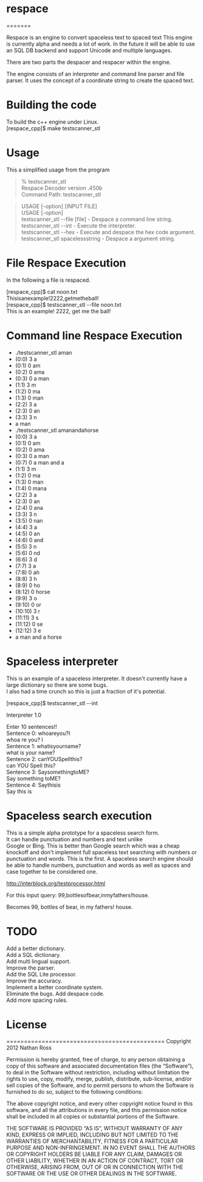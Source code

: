 ﻿# respace
=======

Respace is an engine to convert spaceless text to spaced text
This engine is currently alpha and needs a lot of work. In the future it
will be able to use an SQL DB backend and support Unicode and multiple languages.

There are two parts the despacer and respacer within the engine.

The engine consists of an interpreter and command line parser and file parser. 
It uses the concept of a coordinate string to create the spaced text.

# Building the code

To build the c++ engine under Linux.  
[respace_cpp]$ make testscanner_stl  

# Usage

This a simplified usage from the program  

> % testscanner_stl  
> Respace Decoder version .450b  
> Command Path: testscanner_stl  

> USAGE [-option] [INPUT FILE]  
> USAGE [-option]  
> testscanner_stl --file [file]     -  Despace a command line string.  
> testscanner_stl --int             -  Execute the interpreter.  
> testscanner_stl --hex             -  Execute and despace the hex code argument.  
> testscanner_stl spacelessstring   -  Despace a argument string.  

# File Respace Execution

In the following a file is respaced.

[respace_cpp]$ cat noon.txt  
Thisisanexample!2222,getmetheball!  
[respace_cpp]$ testscanner_stl --file noon.txt  
This is an example! 2222, get me the ball!  

# Command line Respace Execution

* ./testscanner_stl aman
* (0:0) 3 a
* (0:1) 0 am
* (0:2) 0 ama
* (0:3) 0 a man
* (1:1) 3 m
* (1:2) 0 ma
* (1:3) 0 man
* (2:2) 3 a
* (2:3) 0 an
* (3:3) 3 n
* a man
* ./testscanner_stl amanandahorse
* (0:0) 3 a
* (0:1) 0 am
* (0:2) 0 ama
* (0:3) 0 a man
* (0:7) 0 a man and a
* (1:1) 3 m
* (1:2) 0 ma
* (1:3) 0 man
* (1:4) 0 mana
* (2:2) 3 a
* (2:3) 0 an
* (2:4) 0 ana
* (3:3) 3 n
* (3:5) 0 nan
* (4:4) 3 a
* (4:5) 0 an
* (4:6) 0 and
* (5:5) 3 n
* (5:6) 0 nd
* (6:6) 3 d
* (7:7) 3 a
* (7:8) 0 ah
* (8:8) 3 h
* (8:9) 0 ho
* (8:12) 0 horse
* (9:9) 3 o
* (9:10) 0 or
* (10:10) 3 r
* (11:11) 3 s
* (11:12) 0 se
* (12:12) 3 e
* a man and a horse

# Spaceless interpreter

This is an example of a spaceless interpreter. It doesn't currently have a large dictionary so there are some bugs.  
I also had a time crunch so this is just a fraction of it's potential.


[respace_cpp]$ testscanner_stl --int

Interpreter 1.0

Enter 10 sentences!!  
Sentence 0: whoareyou?I  
whoa re you? I  
Sentence 1: whatisyourname?  
what is your name?  
Sentence 2: canYOUSpellthis?  
can YOU Spell this?  
Sentence 3: SaysomethingtoME?  
Say something toME?  
Sentence 4: Saythisis  
Say this is     

# Spaceless search execution

This is a simple alpha prototype for a spaceless search form.  
It can handle punctuation and numbers and text unlike   
Google or Bing. This is better than Google search which was a cheap knockoff and don't implement
full spaceless text searching with numbers or punctuation and words. This is the first.
A spaceless search engine should be able to handle numbers, punctuation and words as well as spaces and case together
to be considered one.

http://interblock.org/testprocessor.html

For this input query:
99,bottlesofbear,inmyfathers!house.

Becomes
99, bottles of bear, in my fathers! house.

# TODO
Add a better dictionary.  
Add a SQL dictionary.  
Add multi lingual support.  
Improve the parser.  
Add the SQL Lite processor.  
Improve the accuracy.  
Implement a better coordinate system.  
Eliminate the bugs.
Add despace code.  
Add more spacing rules.

# License
=============================================
Copyright 2012 Nathan Ross  

Permission is hereby granted, free of charge, to any person obtaining a copy of this software and associated documentation files (the “Software”), to deal in the Software without restriction, including without limitation the rights to use, copy, modify, merge, publish, distribute, sub-license, and/or sell copies of the Software, and to permit persons to whom the Software is furnished to do so, subject to the following conditions:

The above copyright notice, and every other copyright notice found in this software, and all the attributions in every file, and this permission notice shall be included in all copies or substantial portions of the Software.

THE SOFTWARE IS PROVIDED “AS IS”, WITHOUT WARRANTY OF ANY KIND, EXPRESS OR IMPLIED, INCLUDING BUT NOT LIMITED TO THE WARRANTIES OF MERCHANTABILITY, FITNESS FOR A PARTICULAR PURPOSE AND NON-INFRINGEMENT. IN NO EVENT SHALL THE AUTHORS OR COPYRIGHT HOLDERS BE LIABLE FOR ANY CLAIM, DAMAGES OR OTHER LIABILITY, WHETHER IN AN ACTION OF CONTRACT, TORT OR OTHERWISE, ARISING FROM, OUT OF OR IN CONNECTION WITH THE SOFTWARE OR THE USE OR OTHER DEALINGS IN THE SOFTWARE.
